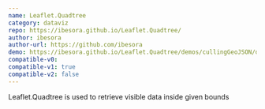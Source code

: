 ```yaml
---
name: Leaflet.Quadtree
category: dataviz
repo: https://ibesora.github.io/Leaflet.Quadtree/
author: ibesora
author-url: https://github.com/ibesora
demo: https://ibesora.github.io/Leaflet.Quadtree/demos/cullingGeoJSON/demo.html
compatible-v0:
compatible-v1: true
compatible-v2: false
---
```


Leaflet.Quadtree is used to retrieve visible data inside given bounds
